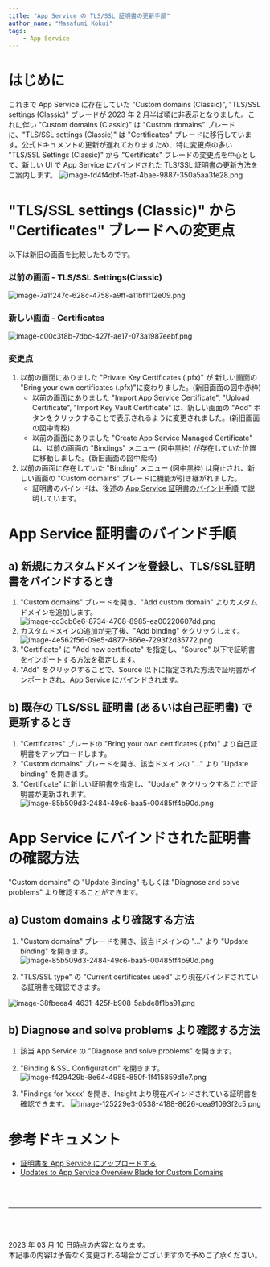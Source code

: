 ```yaml
---
title: "App Service の TLS/SSL 証明書の更新手順"
author_name: "Masafumi Kokui"
tags:
    - App Service
---
```


# はじめに
これまで App Service に存在していた "Custom domains (Classic)", "TLS/SSL settings (Classic)" ブレードが 2023 年 2 月半ば頃に非表示となりました。これに伴い "Custom domains (Classic)" は "Custom domains" ブレードに、"TLS/SSL settings (Classic)" は "Certificates" ブレードに移行しています。公式ドキュメントの更新が遅れておりますため、特に変更点の多い "TLS/SSL Settings (Classic)" から "Certificats" ブレードの変更点を中心として、新しい UI で App Service にバインドされた TLS/SSL 証明書の更新方法をご案内します。
 ![image-fd4f4dbf-15af-4bae-9887-350a5aa3fe28.png]({{site.baseurl}}/media/2023/03/image-fd4f4dbf-15af-4bae-9887-350a5aa3fe28.png)  

# "TLS/SSL settings (Classic)" から "Certificates" ブレードへの変更点
以下は新旧の画面を比較したものです。

### 以前の画面 - TLS/SSL Settings(Classic)
 ![image-7a1f247c-628c-4758-a9ff-a11bf1f12e09.png]({{site.baseurl}}/media/2023/03/image-7a1f247c-628c-4758-a9ff-a11bf1f12e09.png) 

### 新しい画面 - Certificates
 ![image-c00c3f8b-7dbc-427f-ae17-073a1987eebf.png]({{site.baseurl}}/media/2023/03/image-c00c3f8b-7dbc-427f-ae17-073a1987eebf.png) 

### 変更点
1. 以前の画面にありました "Private Key Certificates (.pfx)" が 新しい画面の "Bring your own certificates (.pfx)"に変わりました。(新旧画面の図中赤枠)
   - 以前の画面にありました "Import App Service Certificate", "Upload Certificate", "Import Key Vault Certificate" は、新しい画面の "Add" ボタンをクリックすることで表示されるように変更されました。(新旧画面の図中青枠)
   - 以前の画面にありました "Create App Service Managed Certificate" は、以前の画面の "Bindings" メニュー (図中黒枠) が存在していた位置に移動しました。(新旧画面の図中紫枠)
2. 以前の画面に存在していた "Binding" メニュー (図中黒枠) は廃止され、新しい画面の "Custom domains" ブレードに機能が引き継がれました。
   - 証明書のバインドは、後述の [App Service 証明書のバインド手順](#app-service-証明書のバインド手順) で説明しています。


# App Service 証明書のバインド手順

## a) 新規にカスタムドメインを登録し、TLS/SSL証明書をバインドするとき
1. "Custom domains" ブレードを開き、"Add custom domain" よりカスタムドメインを追加します。
 ![image-cc3cb6e6-8734-4708-8985-ea00220607dd.png]({{site.baseurl}}/media/2023/03/image-cc3cb6e6-8734-4708-8985-ea00220607dd.png) 
2. カスタムドメインの追加が完了後、"Add binding" をクリックします。
 ![image-4e562f56-09e5-4877-866e-7293f2d35772.png]({{site.baseurl}}/media/2023/03/image-4e562f56-09e5-4877-866e-7293f2d35772.png) 
3. "Certificate" に "Add new certificate" を指定し、"Source" 以下で証明書をインポートする方法を指定します。
4. "Add" をクリックすることで、Source 以下に指定された方法で証明書がインポートされ、App Service にバインドされます。

## b) 既存の TLS/SSL 証明書 (あるいは自己証明書) で更新するとき
1. "Certificates" ブレードの "Bring your own certificates (.pfx)" より自己証明書をアップロードします。
2. "Custom domains" ブレードを開き、該当ドメインの "..." より "Update binding" を開きます。
3. "Certificate" に新しい証明書を指定し、"Update" をクリックすることで証明書が更新されます。
 ![image-85b509d3-2484-49c6-baa5-00485ff4b90d.png]({{site.baseurl}}/media/2023/03/image-85b509d3-2484-49c6-baa5-00485ff4b90d.png) 


# App Service にバインドされた証明書の確認方法
"Custom domains" の "Update Binding" もしくは "Diagnose and solve problems" より確認することができます。
## a) Custom domains より確認する方法
1. "Custom domains" ブレードを開き、該当ドメインの "..." より "Update binding" を開きます。
 ![image-85b509d3-2484-49c6-baa5-00485ff4b90d.png]({{site.baseurl}}/media/2023/03/image-85b509d3-2484-49c6-baa5-00485ff4b90d.png) 

2. "TLS/SSL type" の "Current certificates used" より現在バインドされている証明書を確認できます。

 ![image-38fbeea4-4631-425f-b908-5abde8f1ba91.png]({{site.baseurl}}/media/2023/03/image-38fbeea4-4631-425f-b908-5abde8f1ba91.png) 

## b) Diagnose and solve problems より確認する方法
1. 該当 App Service の "Diagnose and solve problems" を開きます。
2. "Binding & SSL Configuration" を開きます。
 ![image-f429429b-8e64-4985-850f-1f415859d1e7.png]({{site.baseurl}}/media/2023/03/image-f429429b-8e64-4985-850f-1f415859d1e7.png) 

3. "Findings for 'xxxx' を開き、Insight より現在バインドされている証明書を確認できます。
 ![image-125229e3-0538-4188-8626-cea91093f2c5.png]({{site.baseurl}}/media/2023/03/image-125229e3-0538-4188-8626-cea91093f2c5.png) 

# 参考ドキュメント
- [証明書を App Service にアップロードする](https://learn.microsoft.com/ja-jp/azure/app-service/configure-ssl-certificate?tabs=apex%2Cportal#upload-certificate-to-app-service)
- [Updates to App Service Overview Blade for Custom Domains](https://azure.github.io/AppService/2023/02/03/Custom-domain-ux-updates.html)
<br>
<br>

---

<br>
<br>

2023 年 03 月 10 日時点の内容となります。<br>
本記事の内容は予告なく変更される場合がございますので予めご了承ください。

<br>
<br>